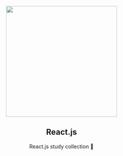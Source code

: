 <p align="center">
  <img src="https://user-images.githubusercontent.com/110442250/229817929-a8eb15bd-fe79-46fb-b2a5-2b51c2de4344.png" height="300">
  <h2 align="center">React.js</h2>
  <p align="center">React.js study collection 🚀<p>
  
  </p>
</p>





